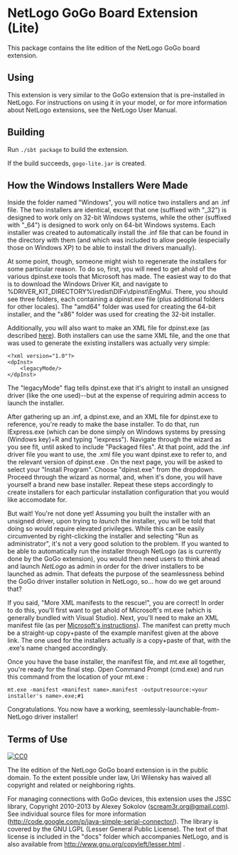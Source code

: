 # NetLogo GoGo Board Extension (Lite)

This package contains the lite edition of the NetLogo GoGo board extension.

## Using

This extension is very similar to the GoGo extension that is pre-installed in NetLogo. For instructions on using it in your model, or for more information about NetLogo extensions, see the NetLogo User Manual.

## Building

Run `./sbt package` to build the extension.

If the build succeeds, `gogo-lite.jar` is created.

## How the Windows Installers Were Made

Inside the folder named "Windows", you will notice two installers and an .inf file.  The two installers are identical, except that one (suffixed with "\_32") is designed to work only on 32-bit Windows systems, while the other (suffixed with "\_64") is designed to work only on 64-bit Windows systems.  Each installer was created to automatically install the .inf file that can be found in the directory with them (and which was included to allow people (especially those on Windows XP) to be able to install the drivers manually).

At some point, though, someone might wish to regenerate the installers for some particular reason.  To do so, first, you will need to get ahold of the various dpinst.exe tools that Microsoft has made.  The easiest way to do that is to download the Windows Driver Kit, and navigate to %DRIVER\_KIT\_DIRECTORY%\redist\DIFx\dpinst\EngMui.  There, you should see three folders, each containing a dpinst.exe file (plus additional folders for other locales).  The "amd64" folder was used for creating the 64-bit installer, and the "x86" folder was used for creating the 32-bit installer.

Additionally, you will also want to make an XML file for dpinst.exe (as described [here](http://msdn.microsoft.com/en-us/library/windows/hardware/ff553383%28v=vs.85%29.aspx)).  Both installers can use the same XML file, and the one that was used to generate the existing installers was actually very simple:

    <?xml version="1.0"?>
    <dpInst>
        <legacyMode/>
    </dpInst>

The "legacyMode" flag tells dpinst.exe that it's alright to install an unsigned driver (like the one used)--but at the expense of requiring admin access to launch the installer.

After gathering up an .inf, a dpinst.exe, and an XML file for dpinst.exe to reference, you're ready to make the base installer.  To do that, run IExpress.exe (which can be done simply on Windows systems by pressing (Windows key)+R and typing "iexpress").  Navigate through the wizard as you see fit, until asked to include "Packaged files".  At that point, add the .inf driver file you want to use, the .xml file you want dpinst.exe to refer to, and the relevant version of dpinst.exe .  On the next page, you will be asked to select your "Install Program".  Choose "dpinst.exe" from the dropdown.  Proceed through the wizard as normal, and, when it's done, you will have yourself a brand new base installer.  Repeat these steps accordingly to create installers for each particular installation configuration that you would like accomodate for.

But wait!  You're not done yet!  Assuming you built the installer with an unsigned driver, upon trying to _launch_ the installer, you will be told that doing so would require elevated privileges.  While this can be easily circumvented by right-clicking the installer and selecting "Run as administrator", it's not a very good solution to the problem.  If you wanted to be able to automatically run the installer through NetLogo (as is currently done by the GoGo extension), you would then need users to think ahead and launch _NetLogo_ as admin in order for the driver installers to be launched as admin.  That defeats the purpose of the seamlessness behind the GoGo driver installer solution in NetLogo, so... how do we get around that?

If you said, "More XML manifests to the rescue!", you are correct!  In order to do this, you'll first want to get ahold of Microsoft's mt.exe (which is generally bundled with Visual Studio).  Next, you'll need to make an XML manifest file (as per [Microsoft's instructions](http://msdn.microsoft.com/en-us/library/bb756929.aspx)).  The manifest can pretty much be a straight-up copy+paste of the example manifest given at the above link.  The one used for the installers actually _is_ a copy+paste of that, with the .exe's name changed accordingly.

Once you have the base installer, the manifest file, and mt.exe all together, you're ready for the final step.  Open Command Prompt (cmd.exe) and run this command from the location of your mt.exe :

    mt.exe -manifest <manifest name>.manifest -outputresource:<your installer's name>.exe;#1

Congratulations.  You now have a working, seemlessly-launchable-from-NetLogo driver installer!

## Terms of Use

[![CC0](http://i.creativecommons.org/p/zero/1.0/88x31.png)](http://creativecommons.org/publicdomain/zero/1.0/)

The lite edition of the NetLogo GoGo board extension is in the public domain.  To the extent possible under law, Uri Wilensky has waived all copyright and related or neighboring rights.

For managing connections with GoGo devices, this extension uses the JSSC library, Copyright 2010-2013 by Alexey Sokolov (scream3r.org@gmail.com).  See individual source files for more information (http://code.google.com/p/java-simple-serial-connector/). The library is covered by the GNU LGPL (Lesser General Public License). The text of that license is included in the "docs" folder which accompanies NetLogo, and is also available from http://www.gnu.org/copyleft/lesser.html .
